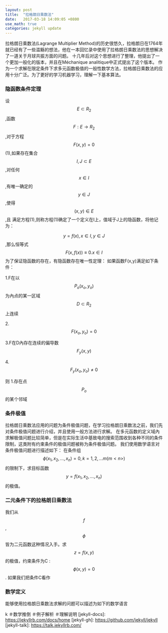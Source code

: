 ```yaml
---
layout: post
title:  "拉格朗日乘数法"
date:   2017-03-18 14:09:05 +0800
use_math: true
categories: jekyll update
---
```

<script type="text/javascript" src="http://cdn.mathjax.org/mathjax/latest/MathJax.js?config=default"></script>
拉格朗日乘数法(Lagrange Multiplier Method)的历史很悠久，拉格朗日在1764年就已经有了一些滥觞的想法，他在一本回忆录中使用了拉格朗日乘数法的思想解决了一道关于月球共振方面的问题。
十几年后对这个思想进行了整理，他提出了一个更加一般化的版本，并且在Méchanique analitique中正式提出了这个版本。
作为一个求解在限定条件下求多元函数极值的一般性数学方法，拉格朗日乘数法的应用十分广泛。为了更好的学习机器学习，理解一下基本算法。
### 隐函数条件定理
设$$E \subset R_2$$,函数$$F:E \rightarrow R_2$$,对于方程$$F(x,y) = 0$$ (1),如果存在集合$$I,J \subset E$$,对任何$$x \in I$$,有唯一确定的$$y \in J$$,使得$$(x,y) \in E$$,且
满足方程(1),则称方程(1)确定了一个定义在I上，值域于J上的隐函数，将他记为：

$$
    y = f(x),x \in I,y \in J
$$,那么恒等式
$$
    F(x,f(x)) \equiv 0.x \in I
$$
为了保证隐函数的存在，有隐函数存在唯一性定理：
如果函数F(x,y)满足如下条件：

1.F在以$$P_o(x_o,y_o)$$为內点的某一区域$$D \subset R_2$$上连续

2.$$F(x_o,y_o) = 0$$

3.F在D內存在连续的偏导数 $$F_y(x,y)$$

4.$$F_y(x_o,y_o) \neq 0 $$

则
    1.存在点$$P_o$$的某个邻域

### 条件极值
拉格朗日乘数法应用的问题为条件极值问题，在学习拉格朗日乘数法之前，我们先对条件极值问题进行介绍，并且使用一般方法进行求解。
在多元函数的定义域內求解极值问题比较简单，但是在实际生活中基致电的搜索范围收到各种不同的条件限制，这类附有约束条件的极值问题被称为条件极值问题。
我们使用数学语言对条件极值问题进行描述如下：
    在条件组
    $$
        \phi(x_1,x_2,...,x_n) = 0,k=1,2,...m (m < n>)
    $$
    的限制下，求目标函数
    $$
    y = f(x_1,x_2,...,x_n)
    $$
    的极值。
### 二元条件下的拉格朗日乘数法
我们从 $$f$$ , $$\phi$$ 皆为二元函数这种情况入手。求$$z=f(x,y)$$的极值，约束条件为C : $$\phi(x,y)=0$$.
如果我们把条件C看作

### 数学定义
能够使用拉格朗日乘数法求解的问题可以描述为如下的数学语言

k
＃数学推倒
＃例子解析
＃理解说明
[jekyll-docs]: https://jekyllrb.com/docs/home
[jekyll-gh]:   https://github.com/jekyll/jekyll
[jekyll-talk]: https://talk.jekyllrb.com/
